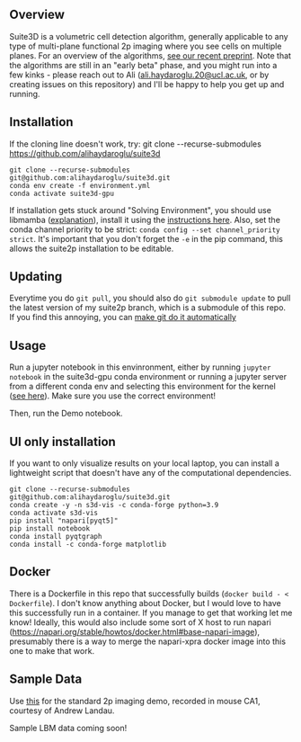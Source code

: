 ## Overview

Suite3D is a volumetric cell detection algorithm, generally applicable to any type of multi-plane functional 2p imaging where you see cells on multiple planes. For an overview of the algorithms, [see our recent preprint](https://www.biorxiv.org/content/10.1101/2025.03.26.645628v1). Note that the algorithms are still in an "early beta" phase, and you might run into a few kinks - please reach out to Ali (ali.haydaroglu.20@ucl.ac.uk, or by creating issues on this repository) and I'll be happy to help you get up and running. 

## Installation
If the cloning line doesn't work, try: git clone --recurse-submodules https://github.com/alihaydaroglu/suite3d

```
git clone --recurse-submodules git@github.com:alihaydaroglu/suite3d.git
conda env create -f environment.yml
conda activate suite3d-gpu
```
If installation gets stuck around "Solving Environment", you should use libmamba ([explanation](https://conda.github.io/conda-libmamba-solver/libmamba-vs-classic/)), install it using the [instructions here](https://www.anaconda.com/blog/a-faster-conda-for-a-growing-community). Also, set the conda channel priority to be strict: `conda config --set channel_priority strict`. It's important that you don't forget the `-e` in the pip command, this allows the suite2p installation to be editable.

## Updating
Everytime you do `git pull`, you should also do `git submodule update` to pull the latest version of my suite2p branch, which is a submodule of this repo. 
If you find this annoying, you can [make git do it automatically](https://stackoverflow.com/questions/4611512/is-there-a-way-to-make-git-pull-automatically-update-submodules)

## Usage
Run a jupyter notebook in this envinronment, either by running `jupyter notebook` in the suite3d-gpu conda environment or running a jupyter server from a different conda env and selecting this environment for the kernel ([see here](https://medium.com/@nrk25693/how-to-add-your-conda-environment-to-your-jupyter-notebook-in-just-4-steps-abeab8b8d084)). Make sure you use the correct environment!

Then, run the Demo notebook.


## UI only installation
If you want to only visualize results on your local laptop, you can install a lightweight script that doesn't have any of the computational dependencies. 

```
git clone --recurse-submodules git@github.com:alihaydaroglu/suite3d.git
conda create -y -n s3d-vis -c conda-forge python=3.9
conda activate s3d-vis
pip install "napari[pyqt5]"
pip install notebook
conda install pyqtgraph
conda install -c conda-forge matplotlib
```

## Docker

There is a Dockerfile in this repo that successfully builds (`docker build - < Dockerfile`). I don't know anything about Docker, but I would love to have this successfully run in a container. If you manage to get that working let me know! Ideally, this would also include some sort of X host to run napari (https://napari.org/stable/howtos/docker.html#base-napari-image), presumably there is a way to merge the napari-xpra docker image into this one to make that work. 

## Sample Data
Use [this](https://liveuclac-my.sharepoint.com/:f:/g/personal/ucqfhay_ucl_ac_uk/EuQX2PFw13xHhILvRux29AQB48tXCxBJQ7z6JfHee25pfw?e=HmBlAc) for the standard 2p imaging demo, recorded in mouse CA1, courtesy of Andrew Landau. 

Sample LBM data coming soon! 
